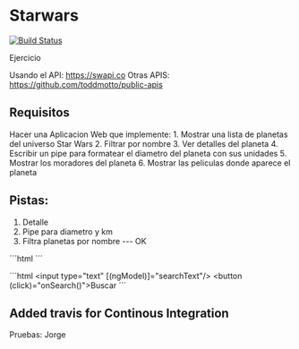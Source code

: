 # Starwars

[![Build Status](https://travis-ci.org/pjmolina/ng-starwars.svg?branch=master)](https://travis-ci.org/pjmolina/ng-starwars)

Ejercicio


Usando el API: 	https://swapi.co
Otras APIS:
	https://github.com/toddmotto/public-apis


## Requisitos

Hacer una Aplicacion Web que implemente:
	1. Mostrar una lista de planetas del universo Star Wars
	2. Filtrar por nombre
	3. Ver detalles del planeta
	4. Escribir un pipe para formatear el diametro del planeta con sus unidades
	5. Mostrar los moradores del planeta
	6. Mostrar las peliculas donde aparece el planeta
  
  
## Pistas:
 
1. Detalle
2. Pipe para diametro y km
3. Filtra planetas por nombre   --- OK

´´´html
        <app-filter></app-filter>
     		<app-planet-list></app-planet-list>
´´´

´´´html
<input type="text" [(ngModel)]="searchText"/>
<button (click)="onSearch()">Buscar</button>
´´´
 
## Added travis for Continous Integration

Pruebas: Jorge
